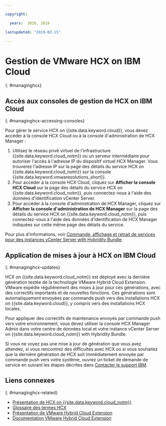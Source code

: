 ```yaml
---

copyright:

  years:  2016, 2019

lastupdated: "2019-02-15"

---
```


# Gestion de VMware HCX on IBM Cloud
{: #managinghcx}

## Accès aux consoles de gestion de HCX on IBM Cloud
{: #managinghcx-accessing-consoles}

Pour gérer le service HCX on {{site.data.keyword.cloud}}, vous devez accéder à la console HCX Cloud ou à la console d'administration de HCX Manager :
1. Utilisez le réseau privé virtuel de l'infrastructure {{site.data.keyword.cloud_notm}} ou un serveur intermédiaire pour autoriser l'accès à l'adresse IP du dispositif virtuel HCX Manager. Vous trouverez l'adresse IP sur la page des détails du service HCX on {{site.data.keyword.cloud_notm}} sur la console {{site.data.keyword.vmwaresolutions_short}}.
2. Pour accéder à la console HCX Cloud, cliquez sur **Afficher la console HCX Cloud** sur la page des détails du service HCX on {{site.data.keyword.cloud_notm}}, puis connectez-vous à l'aide des données d'identification vCenter Server.
3. Pour accéder à la console d'administration de HCX Manager, cliquez sur **Afficher la console d'administration de HCX Manager** sur la page des détails du service HCX on {{site.data.keyword.cloud_notm}}, puis connectez-vous à l'aide des données d'identification de HCX Manager indiquées sur cette même page des détails du service.

Pour plus d'informations, voir [Commande, affichage et retrait de services pour des instances vCenter Server with Hybridity Bundle](/docs/services/vmwaresolutions/vcenter?topic=vmware-solutions-vc_hybrid_addingremovingservices).

## Application de mises à jour à HCX on IBM Cloud
{: #managinghcx-updates}

HCX on {{site.data.keyword.cloud_notm}} est déployé avec la dernière génération testée de la technologie VMware Hybrid Cloud Extension. VMware expédie régulièrement des mises à jour pour ces générations, avec des correctifs importants et de nouvelles fonctions. Ces générations sont automatiquement envoyées par commande push vers des installations HCX on {{site.data.keyword.cloud}}, y compris vers des installations HCX locales.

Pour appliquer des correctifs de maintenance envoyés par commande push vers votre environnement, vous devez utiliser la console HCX Manager Admin dans votre centre de données local et votre instance vCenter Server on {{site.data.keyword.cloud_notm}} with Hybridity Bundle.

Si vous ne voyez pas une mise à jour de génération que vous avez attendez, si vous rencontrez des difficultés avec HCX ou si vous souhaitez que la dernière génération de HCX soit immédiatement envoyée par commande push vers votre système, ouvrez un ticket de demande de service en suivant les étapes décrites dans [Contacter le support IBM](/docs/services/vmwaresolutions/vmonic?topic=vmware-solutions-trbl_support).

## Liens connexes
{: #managinghcx-related}

* [Présentation de HCX on {{site.data.keyword.cloud_notm}}](/docs/services/vmwaresolutions/services?topic=vmware-solutions-vmware-hcx-on-ibm-cloud-overview)
* [Glossaire des termes HCX](/docs/services/vmwaresolutions/services?topic=vmware-solutions-hcx_glossary)
* [Présentation de VMware Hybrid Cloud Extension](https://cloud.vmware.com/vmware-hcx)
* [Documentation VMware Hybrid Cloud Extension](https://cloud.vmware.com/vmware-hcx/resources)
